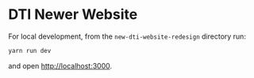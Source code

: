 # DTI Newer Website

For local development, from the `new-dti-website-redesign` directory run:

```bash
yarn run dev
```

and open [http://localhost:3000](http://localhost:3000).
